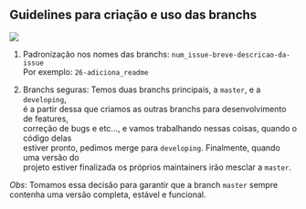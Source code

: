 
## Guidelines para criação e uso das branchs
![](https://img.icons8.com/dusk/100/000000/code-fork.png)

1. Padronização nos nomes das branchs: `num_issue-breve-descricao-da-issue`  
Por exemplo: `26-adiciona_readme`

2. Branchs seguras: Temos duas branchs principais, a `master`, e a `developing`,   
é a partir dessa  que criamos as outras branchs para desenvolvimento de features,  
correção de bugs e etc..., e vamos trabalhando nessas coisas, quando o código delas  
estiver pronto, pedimos merge para `developing`. Finalmente, quando uma versão do  
projeto estiver finalizada os próprios maintainers irão mesclar a `master`. 

*Obs*: Tomamos essa decisão para garantir que a branch `master` sempre contenha uma versão completa, estável e funcional.
